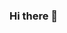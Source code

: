 ### Hi there 👋

<!--![Screenshot_3](https://user-images.githubusercontent.com/22626546/235507762-882c9899-8a63-4040-b975-b59c4515690e.png)

**joaofbfrade/joaofbfrade** is a ✨ _special_ ✨ repository because its `README.md` (this file) appears on your GitHub profile.



- 🔭 I’m currently working on ...
- 🌱 I’m currently learning ...
- 👯 I’m looking to collaborate on ...
- 🤔 I’m looking for help with ...
- 💬 Ask me about ...
- 📫 How to reach me: ...
- 😄 Pronouns: ...
- ⚡ Fun fact: ...
-->
